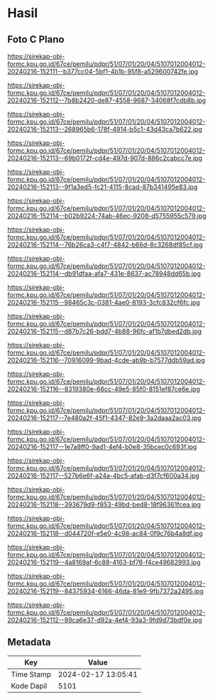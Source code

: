 # Hasil

## Foto C Plano

https://sirekap-obj-formc.kpu.go.id/67ce/pemilu/pdpr/51/07/01/20/04/5107012004012-20240216-152111--b377cc04-5bf1-4b1b-95f8-a529600742fe.jpg

https://sirekap-obj-formc.kpu.go.id/67ce/pemilu/pdpr/51/07/01/20/04/5107012004012-20240216-152112--7b8b2420-de87-4558-9687-34068f7cdb8b.jpg

https://sirekap-obj-formc.kpu.go.id/67ce/pemilu/pdpr/51/07/01/20/04/5107012004012-20240216-152113--268965b6-178f-4914-b5c1-43d43ca7b622.jpg

https://sirekap-obj-formc.kpu.go.id/67ce/pemilu/pdpr/51/07/01/20/04/5107012004012-20240216-152113--69b0172f-cd4e-497d-907d-886c2cabcc7e.jpg

https://sirekap-obj-formc.kpu.go.id/67ce/pemilu/pdpr/51/07/01/20/04/5107012004012-20240216-152113--9f1a3ed5-fc21-4115-8cad-87b341495e83.jpg

https://sirekap-obj-formc.kpu.go.id/67ce/pemilu/pdpr/51/07/01/20/04/5107012004012-20240216-152114--b02b9224-74ab-46ec-9208-d5755955c579.jpg

https://sirekap-obj-formc.kpu.go.id/67ce/pemilu/pdpr/51/07/01/20/04/5107012004012-20240216-152114--76b26ca3-c4f7-4842-b66d-8c3268df85cf.jpg

https://sirekap-obj-formc.kpu.go.id/67ce/pemilu/pdpr/51/07/01/20/04/5107012004012-20240216-152114--db91dfaa-afa7-431e-8637-ac78948dd65b.jpg

https://sirekap-obj-formc.kpu.go.id/67ce/pemilu/pdpr/51/07/01/20/04/5107012004012-20240216-152115--98465c3c-0381-4ae0-8193-3cfc832cf6fc.jpg

https://sirekap-obj-formc.kpu.go.id/67ce/pemilu/pdpr/51/07/01/20/04/5107012004012-20240216-152115--d87b7c26-bdd7-4b88-96fc-af1b7dbed2db.jpg

https://sirekap-obj-formc.kpu.go.id/67ce/pemilu/pdpr/51/07/01/20/04/5107012004012-20240216-152116--70916099-9bad-4cde-ab9b-b7577ddb59ad.jpg

https://sirekap-obj-formc.kpu.go.id/67ce/pemilu/pdpr/51/07/01/20/04/5107012004012-20240216-152116--8319380e-66cc-49e5-85f0-8151ef87ce6e.jpg

https://sirekap-obj-formc.kpu.go.id/67ce/pemilu/pdpr/51/07/01/20/04/5107012004012-20240216-152117--7e480a2f-45f1-4347-82e9-3a2daaa2ac03.jpg

https://sirekap-obj-formc.kpu.go.id/67ce/pemilu/pdpr/51/07/01/20/04/5107012004012-20240216-152117--1e7a8ff0-9ad1-4ef4-b0e8-35bcec0c693f.jpg

https://sirekap-obj-formc.kpu.go.id/67ce/pemilu/pdpr/51/07/01/20/04/5107012004012-20240216-152117--527b6e6f-a24a-4bc5-afab-d3f7cf600a34.jpg

https://sirekap-obj-formc.kpu.go.id/67ce/pemilu/pdpr/51/07/01/20/04/5107012004012-20240216-152118--393679d9-f853-49bd-bed8-18f96361fcea.jpg

https://sirekap-obj-formc.kpu.go.id/67ce/pemilu/pdpr/51/07/01/20/04/5107012004012-20240216-152118--d044720f-e5e0-4c98-ac84-0f9c76b4a8df.jpg

https://sirekap-obj-formc.kpu.go.id/67ce/pemilu/pdpr/51/07/01/20/04/5107012004012-20240216-152119--4a8169af-6c88-4163-bf76-f4ce49682993.jpg

https://sirekap-obj-formc.kpu.go.id/67ce/pemilu/pdpr/51/07/01/20/04/5107012004012-20240216-152119--84375934-6166-46da-81e9-9fb7372a2495.jpg

https://sirekap-obj-formc.kpu.go.id/67ce/pemilu/pdpr/51/07/01/20/04/5107012004012-20240216-152112--89ca6e37-d92a-4ef4-93a3-9fd9d73bdf0e.jpg


## Metadata

| Key        | Value               |
| ---------- | ------------------- |
| Time Stamp | 2024-02-17 13:05:41 |
| Kode Dapil | 5101                |



